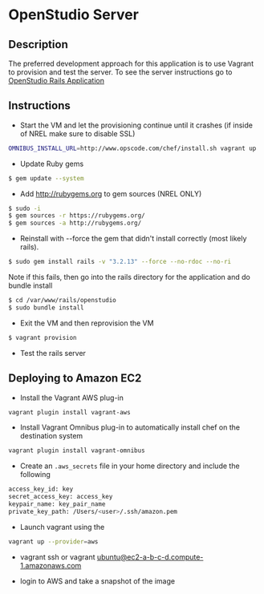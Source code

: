 # OpenStudio Server

## Description
The preferred development approach for this application is to use Vagrant to provision and test the server.  To see the server instructions go to [OpenStudio Rails Application](./openstudio-server/README.md)

## Instructions
- Start the VM and let the provisioning continue until it crashes (if inside of NREL make sure to disable SSL)

```sh
OMNIBUS_INSTALL_URL=http://www.opscode.com/chef/install.sh vagrant up
```

- Update Ruby gems

```sh
$ gem update --system
```

- Add http://rubygems.org to gem sources (NREL ONLY)

```sh
$ sudo -i
$ gem sources -r https://rubygems.org/
$ gem sources -a http://rubygems.org/

```

- Reinstall with --force the gem that didn't install correctly (most likely rails).

```sh
$ sudo gem install rails -v "3.2.13" --force --no-rdoc --no-ri
```

Note if this fails, then go into the rails directory for the application and do bundle install

```sh
$ cd /var/www/rails/openstudio
$ sudo bundle install
```

- Exit the VM and then reprovision the VM

```sh
$ vagrant provision
```

- Test the rails server

## Deploying to Amazon EC2

- Install the Vagrant AWS plug-in

```sh
vagrant plugin install vagrant-aws
```

- Install Vagrant Omnibus plug-in to automatically install chef on the destination system

```sh
vagrant plugin install vagrant-omnibus
```

- Create an `.aws_secrets` file in your home directory and include the following

```sh
access_key_id: key
secret_access_key: access_key
keypair_name: key_pair_name
private_key_path: /Users/<user>/.ssh/amazon.pem
```

- Launch vagrant using the

```sh
vagrant up --provider=aws
```

- vagrant ssh or vagrant ubuntu@ec2-a-b-c-d.compute-1.amazonaws.com

- login to AWS and take a snapshot of the image



